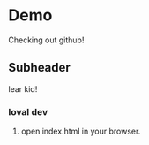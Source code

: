 # Demo

Checking out github!

## Subheader

lear kid!

### loval dev

1. open index.html in your browser.
